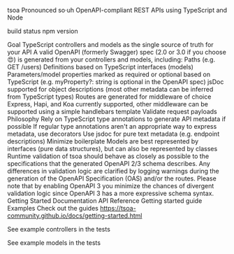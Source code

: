 
tsoa
Pronounced so·uh
OpenAPI-compliant REST APIs using TypeScript and Node

build status npm version

Goal
TypeScript controllers and models as the single source of truth for your API
A valid OpenAPI (formerly Swagger) spec (2.0 or 3.0 if you choose 😍) is generated from your controllers and models, including:
Paths (e.g. GET /users)
Definitions based on TypeScript interfaces (models)
Parameters/model properties marked as required or optional based on TypeScript (e.g. myProperty?: string is optional in the OpenAPI spec)
jsDoc supported for object descriptions (most other metadata can be inferred from TypeScript types)
Routes are generated for middleware of choice
Express, Hapi, and Koa currently supported, other middleware can be supported using a simple handlebars template
Validate request payloads
Philosophy
Rely on TypeScript type annotations to generate API metadata if possible
If regular type annotations aren't an appropriate way to express metadata, use decorators
Use jsdoc for pure text metadata (e.g. endpoint descriptions)
Minimize boilerplate
Models are best represented by interfaces (pure data structures), but can also be represented by classes
Runtime validation of tsoa should behave as closely as possible to the specifications that the generated OpenAPI 2/3 schema describes. Any differences in validation logic are clarified by logging warnings during the generation of the OpenAPI Specification (OAS) and/or the routes.
Please note that by enabling OpenAPI 3 you minimize the chances of divergent validation logic since OpenAPI 3 has a more expressive schema syntax.
Getting Started
Documentation
API Reference
Getting started guide
Examples
Check out the guides
https://tsoa-community.github.io/docs/getting-started.html

See example controllers in the tests

See example models in the tests


